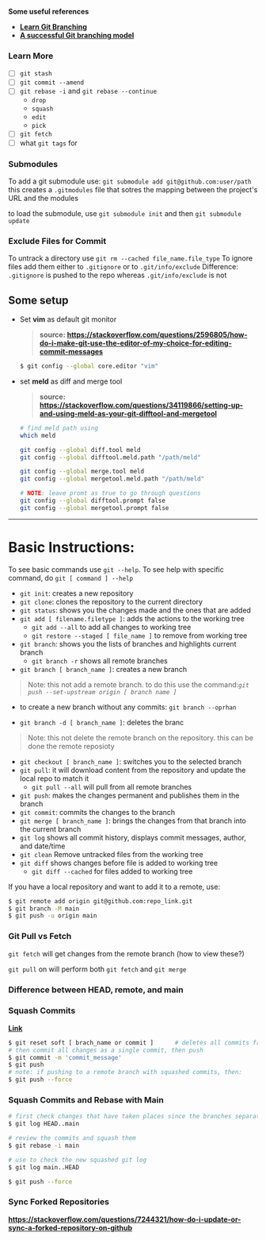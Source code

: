 **Some useful references**
- **[Learn Git Branching](https://learngitbranching.js.org/?locale=en_US)**
- **[A successful Git branching model](https://nvie.com/posts/a-successful-git-branching-model/)**

### Learn More
* [ ] `git stash`
* [ ] `git commit --amend`
* [ ] `git rebase -i` and `git rebase --continue`
    + `drop`
    + `squash`
    + `edit`
    + `pick`
* [ ] `git fetch`
* [ ] what `git tags` for

### Submodules
To add a git submodule use: `git submodule add git@github.com:user/path`
this creates a `.gitmodules` file that sotres the mapping between the project's URL and the modules

to load the submodule, use `git submodule init` and then `git submodule update`

### Exclude Files for Commit
To untrack a directory use `git rm --cached file_name.file_type`
To ignore files add them either to `.gitignore` or to `.git/info/exclude`
Difference: `.gitignore` is pushed to the repo whereas `.git/info/exclude` is not

## Some setup
- Set **vim** as default git monitor 
    > **source: <https://stackoverflow.com/questions/2596805/how-do-i-make-git-use-the-editor-of-my-choice-for-editing-commit-messages>**
    ```sh
    $ git config --global core.editor "vim"
    ```

- set **meld** as diff and merge tool
    > **source: <https://stackoverflow.com/questions/34119866/setting-up-and-using-meld-as-your-git-difftool-and-mergetool>**
    ```sh
    # find meld path using
    which meld

    git config --global diff.tool meld
    git config --global difftool.meld.path "/path/meld"

    git config --global merge.tool meld
    git config --global mergetool.meld.path "/path/meld"

    # NOTE: leave promt as true to go through questions
    git config --global difftool.prompt false
    git config --global mergetool.prompt false
    ```

---------------------------------------------------

# Basic Instructions:
To see basic commands use `git --help`. To see help with specific command, do `git [ command ] --help`
- `git init`: creates a new repository
- `git clone`: clones the repository to the current directory
- `git status`: shows you the changes made and the ones that are added
- `git add [ filename.filetype ]`: adds the actions to the working tree
    - `git add --all` to add all changes to working tree
    - `git restore --staged [ file_name ]` to remove from working tree
- `git branch`: shows you the lists of branches and highlights current branch
    - `git branch -r` shows all remote branches
- `git branch [ branch_name ]`: creates a new branch
> Note: this not add a remote branch. to do this use the command:*`git push --set-upstream origin [ branch name ]`*

- to create a new branch without any commits: `git branch --oprhan`

- `git branch -d [ branch_name ]`: deletes the branc
> Note: this not delete the remote branch on the repository. this can be done the remote reposioty

- `git checkout [ branch_name ]`: switches you to the selected branch
- `git pull`: it will download content from the repository and update the local repo to match it
    - `git pull --all` will pull from all remote branches 
- `git push`: makes the changes permanent and publishes them in the branch
- `git commit`: commits the changes to the branch
- `git merge [ branch_name ]`: brings the changes from that branch into the current branch
- `git log` shows all commit history, displays commit messages, author, and date/time
- `git clean` Remove untracked files from the working tree
- `git diff` shows changes before file is added to working tree
    - `git diff --cached` for files added to working tree

If you have a local repository and want to add it to a remote, use:
```sh
$ git remote add origin git@github.com:repo_link.git
$ git branch -M main
$ git push -u origin main
```

### Git Pull vs Fetch
`git fetch` will get changes from the remote branch (how to view these?)

`git pull` on will perform both `git fetch` and `git merge`


### Difference between HEAD, remote, and main

### Squash Commits
**[Link](https://stackoverflow.com/questions/5308816/how-can-i-merge-multiple-commits-onto-another-branch-as-a-single-squashed-commit)**
```sh
$ git reset soft [ brach_name or commit ]      # deletes all commits from then but keeps changes
# then commit all changes as a single commit, then push
$ git commit -m 'commit_message'
$ git push
# note: if pushing to a remote branch with squashed commits, then:
$ git push --force
```

### Squash Commits and Rebase with Main
```sh
# first check changes that have taken places since the branches separated
$ git log HEAD..main

# review the commits and squash them
$ git rebase -i main

# use to check the new squashed git log
$ git log main..HEAD

$ git push --force
```

### Sync Forked Repositories
**<https://stackoverflow.com/questions/7244321/how-do-i-update-or-sync-a-forked-repository-on-github>**
